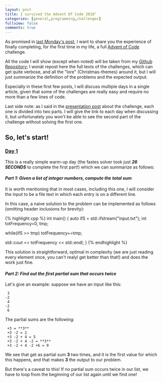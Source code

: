 ```yaml
---
layout: post
title: I survived the Advent Of Code 2018"
categories: [general,programming,challenges]
fullview: false
comments: true
---
```


As promised in [last Monday's post](https://bznein.github.io/general/programming/challenges/2019/07/22/I'm-Not-Dead.html), I want to share you the experience of finally completing, for the first time in my life, a full [Advent of Code](https://adventofcode.com/) challenge.

All the code I will show (except when noted) will be taken from my [Github Repository](https://github.com/bznein/AoC2018); I wonàt repost here the full texts of the challenges, which can get quite verbose, and all the "lore" (Christmas-themes) around it, but I will just summarize the definition of the problems and the expected output.

Especially in these first few posts, I will discuss multiple days in a single article, given that some of the challenges are really easy and require no more than a few lines of code.

Last side note: as I said in the [presentation post](https://bznein.github.io/general/programming/challenges/2018/12/03/Advent-of-code-2018.html) about the challenge, each one is divided into two parts. I will give the link to each day when discussing it, but unfortunately you won't be able to see the second part of the challenge without solving the first one.

## So, let's start!
### [Day 1](https://adventofcode.com/2018/day/1)
This is a really simple warm-up day (the fastes solver took just ***26 SECONDS*** to complete the first part!) which we can summarize as follows:

#### *Part 1: Given a list of integer numbers, compute the total sum*

It is worth mentioning that in most cases, including this one, I will consider the input to be a file text in which each entry is on a different line.

In this case, a naive solution to the problem can be implemented as follows (omitting header inclusions for brevity):

{% highlight cpp %}
int main()
{
  auto ifS = std::ifstream("input.txt");
  int totFrequency=0, tmp;

  while(ifS >> tmp)
    totFrequency+=tmp;

  std::cout << totFrequency << std::endl;
}
{% endhighlight %}

This solution is straightforward, optimal in complexity (we are just reading every element once, you can't realyl get better than that!) and does the work just fine.

#### *Part 2: Find out the first partial sum that occurs twice* 
Let's give an example: suppose we have an input like this:
```
 3
-2
 4
-2
 6
```

The partial sums are the following:
```
 +3 = **3**
 +3 -2 = 1
 +3 -2 + 4 = 5
 +3 -2 + 4 -2 = **3**
 +3 -2 + 4 -2 +6 = 9
  ```
  
  We see that get as partial sum **3** two times, and it is the first value for which this happens, and that makes **3** the output to our problem.
  
  But there's a caveat to this! If no partial sum occurs twice in our list, we have to loop from the beginning of our list again until we find one!
